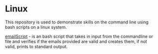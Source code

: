 # Linux 
This repository is used to demonstrate skills on the command line using bash scripts on a linux system. 

[emailScript](https://github.com/NickolasKarapanos/Bash-Scripts/blob/main/emailScript) - is an bash script that takes in input from the commandline or file and verifies if the emails provided are valid and creates them, if not valid, prints to standard                 output. 
